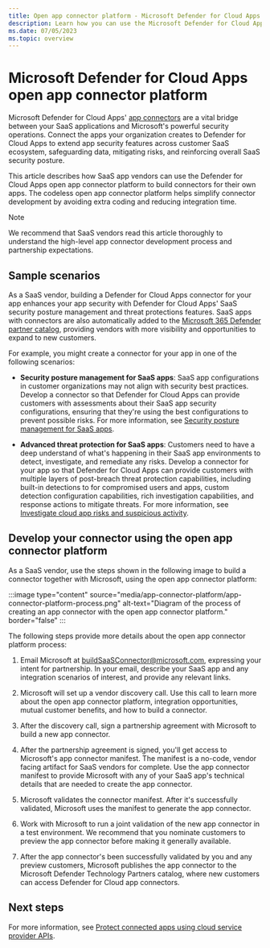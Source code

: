 ```yaml
---
title: Open app connector platform - Microsoft Defender for Cloud Apps
description: Learn how you can use the Microsoft Defender for Cloud Apps open app connector platform to build your own connector.
ms.date: 07/05/2023
ms.topic: overview
---
```


# Microsoft Defender for Cloud Apps open app connector platform

Microsoft Defender for Cloud Apps' [app connectors](protect-connected-apps.md) are a vital bridge between your SaaS applications and Microsoft's powerful security operations. Connect the apps your organization creates to Defender for Cloud Apps to extend app security features across customer SaaS ecosystem, safeguarding data, mitigating risks, and reinforcing overall SaaS security posture.

This article describes how SaaS app vendors can use the Defender for Cloud Apps open app connector platform to build connectors for their own apps. The codeless open app connector platform helps simplify connector development by avoiding extra coding and reducing integration time.

> [!NOTE]
> We recommend that SaaS vendors read this article thoroughly to understand the high-level app connector development process and partnership expectations.

## Sample scenarios

As a SaaS vendor, building a Defender for Cloud Apps connector for your app enhances your app security with Defender for Cloud Apps' SaaS security posture management and threat protections features. SaaS apps with connectors are also automatically added to the [Microsoft 365 Defender partner catalog](/microsoft-365/security/defender-endpoint/technological-partners)<!--automatically? really?-->, providing vendors with more visibility and opportunities to expand to new customers.

For example, you might create a connector for your app in one of the following scenarios:

- **Security posture management for SaaS apps**: SaaS app configurations in customer organizations may not align with security best practices. Develop a connector so that Defender for Cloud Apps can provide customers with assessments about their SaaS app security configurations, ensuring that they're using the best configurations to prevent possible risks. For more information, see [Security posture management for SaaS apps](security-saas.md).

- **Advanced threat protection for SaaS apps**: Customers need to have a deep understand of what's happening in their SaaS app environments to detect, investigate, and remediate any risks. Develop a connector for your app so that Defender for Cloud Apps can provide customers with multiple layers of post-breach threat protection capabilities, including built-in detections to for compromised users and apps, custom detection configuration capabilities, rich investigation capabilities, and response actions to mitigate threats. For more information, see [Investigate cloud app risks and suspicious activity](investigate.md).

## Develop your connector using the open app connector platform

As a SaaS vendor, use the steps shown in the following image to build a connector together with Microsoft, using the open app connector platform:

:::image type="content" source="media/app-connector-platform/app-connector-platform-process.png" alt-text="Diagram of the process of creating an app connector with the open app connector platform." border="false" :::

The following steps provide more details about the open app connector platform process:
 
1. Email Microsoft at [buildSaaSConnector@microsoft.com](mailto:buildSaaSConnector@microsoft.com), expressing your intent for partnership. In your email, describe your SaaS app and any integration scenarios of interest, and provide any relevant links.

1. Microsoft will set up a vendor discovery call. Use this call to learn more about the open app connector platform, integration opportunities, mutual customer benefits, and how to build a connector.

1. After the discovery call, sign a partnership agreement with Microsoft to build a new app connector.

1. After the partnership agreement is signed, you'll get access to Microsoft's app connector manifest. The manifest is a no-code, vendor facing artifact for SaaS vendors for complete. Use the app connector manifest to provide Microsoft with any of your SaaS app's technical details that are needed to create the app connector.

1. Microsoft validates the connector manifest. After it's successfully validated, Microsoft uses the manifest to generate the app connector.

1. Work with Microsoft to run a joint validation of the new app connector in a test environment. We recommend that you nominate customers to preview the app connector before making it generally available.

1. After the app connector's been successfully validated by you and any preview customers, Microsoft publishes the app connector to the Microsoft Defender Technology Partners catalog, where new customers can access Defender for Cloud app connectors.

## Next steps

For more information, see [Protect connected apps using cloud service provider APIs](protect-connected-apps.md).
